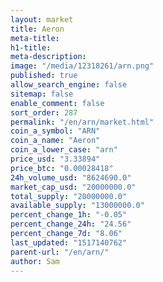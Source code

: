 ```yaml
---
layout: market
title: Aeron
meta-title: 
h1-title: 
meta-description: 
image: "/media/12318261/arn.png"
published: true
allow_search_engine: false
sitemap: false
enable_comment: false
sort_order: 287
permalink: "/en/arn/market.html"
coin_a_symbol: "ARN"
coin_a_name: "Aeron"
coin_a_lower_case: "arn"
price_usd: "3.33894"
price_btc: "0.00028418"
24h_volume_usd: "8624690.0"
market_cap_usd: "20000000.0"
total_supply: "20000000.0"
available_supply: "13000000.0"
percent_change_1h: "-0.05"
percent_change_24h: "24.56"
percent_change_7d: "8.06"
last_updated: "1517140762"
parent-url: "/en/arn/"
author: Sam
---
```


